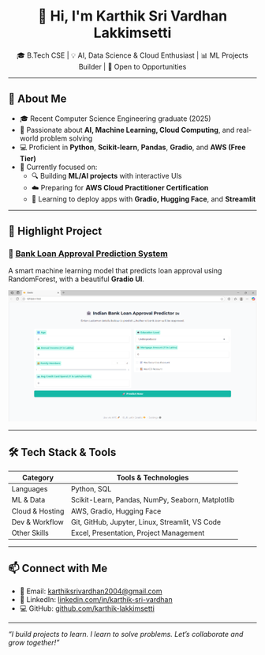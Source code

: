 <h1 align="center">👋 Hi, I'm Karthik Sri Vardhan Lakkimsetti</h1>
<p align="center">
🎓 B.Tech CSE | 💡 AI, Data Science & Cloud Enthusiast | 📊 ML Projects Builder | 🚀 Open to Opportunities  
</p>

---

## 🚀 About Me

- 🎓 Recent Computer Science Engineering graduate (2025)
- 🧠 Passionate about **AI, Machine Learning, Cloud Computing**, and real-world problem solving  
- 💻 Proficient in **Python**, **Scikit-learn**, **Pandas**, **Gradio**, and **AWS (Free Tier)**
- 🌱 Currently focused on:
  - 🔍 Building **ML/AI projects** with interactive UIs
  - ☁️ Preparing for **AWS Cloud Practitioner Certification**
  - 🚀 Learning to deploy apps with **Gradio, Hugging Face**, and **Streamlit**

---

## 📌 Highlight Project

### 🔗 [Bank Loan Approval Prediction System](https://github.com/karthik-lakkimsetti/BankLoanPrediction)
A smart machine learning model that predicts loan approval using RandomForest, with a beautiful **Gradio UI**.

<img src="https://raw.githubusercontent.com/karthik-lakkimsetti/BankLoanPrediction/main/Screenshot_UI.png" width="700" alt="Gradio UI Screenshot"/>

---

## 🛠️ Tech Stack & Tools

| Category         | Tools & Technologies |
|------------------|----------------------|
| Languages        | Python, SQL          |
| ML & Data        | Scikit-Learn, Pandas, NumPy, Seaborn, Matplotlib |
| Cloud & Hosting  | AWS, Gradio, Hugging Face |
| Dev & Workflow   | Git, GitHub, Jupyter, Linux, Streamlit, VS Code |
| Other Skills     | Excel, Presentation, Project Management |

---

## 📫 Connect with Me

- 📧 Email: karthiksrivardhan2004@gmail.com  
- 💼 LinkedIn: [linkedin.com/in/karthik-sri-vardhan](https://www.linkedin.com/in/karthik-sri-vardhan/)  
- 💻 GitHub: [github.com/karthik-lakkimsetti](https://github.com/karthik-lakkimsetti)

---

_“I build projects to learn. I learn to solve problems. Let’s collaborate and grow together!”_
